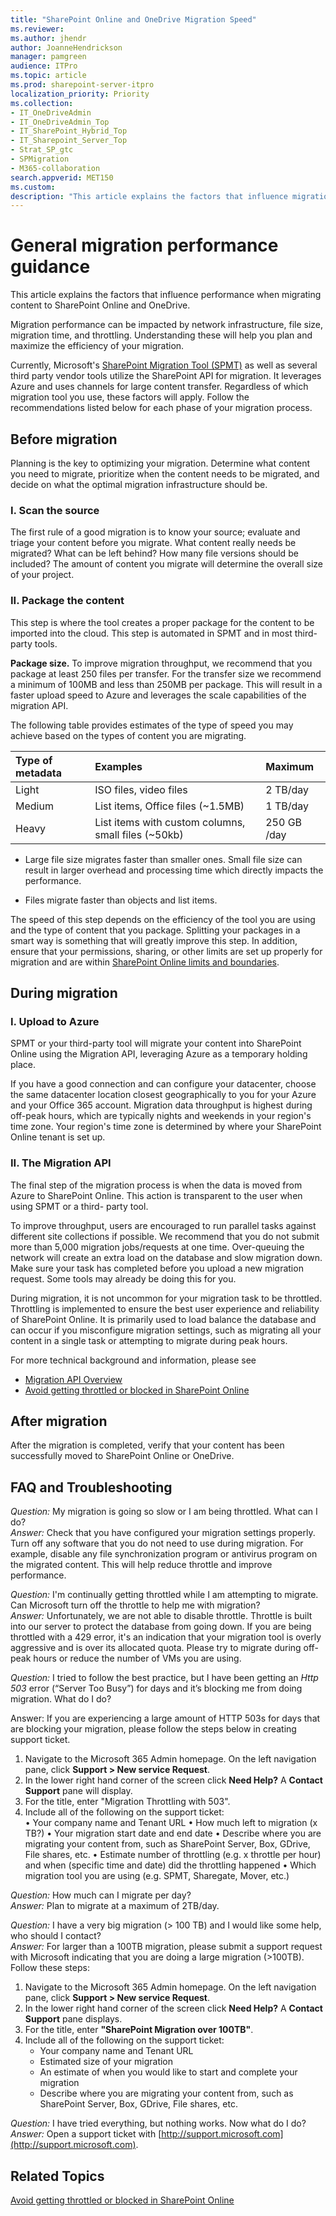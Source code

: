 ```yaml
---
title: "SharePoint Online and OneDrive Migration Speed"
ms.reviewer: 
ms.author: jhendr
author: JoanneHendrickson
manager: pamgreen
audience: ITPro
ms.topic: article
ms.prod: sharepoint-server-itpro
localization_priority: Priority
ms.collection:
- IT_OneDriveAdmin
- IT_OneDriveAdmin_Top
- IT_SharePoint_Hybrid_Top
- IT_Sharepoint_Server_Top
- Strat_SP_gtc
- SPMigration
- M365-collaboration
search.appverid: MET150
ms.custom: 
description: "This article explains the factors that influence migration speed at each phase while using the SharePoint Online Migration API."
---
```


# General migration performance guidance

This article explains the factors that influence performance when migrating content to SharePoint Online and OneDrive.

Migration performance can be impacted by network infrastructure, file size, migration time, and throttling. Understanding these will help you plan and maximize the efficiency of your migration.

Currently, Microsoft's [SharePoint Migration Tool (SPMT)](https://docs.microsoft.com/en-us/sharepointmigration/introducing-the-sharepoint-migration-tool) as well as several third party vendor tools utilize the SharePoint API for migration. It leverages Azure and uses channels for large content transfer.  Regardless of which migration tool you use, these factors will apply. Follow the recommendations listed below for each phase of your migration process.

## Before migration

Planning is the key to optimizing your migration.  Determine what content you need to migrate,  prioritize when the content needs to be migrated, and decide on what the optimal migration infrastructure should be.

### I. Scan the source

The first rule of a good migration is to know your source; evaluate and triage your content before you migrate. What content really needs be migrated? What can be left behind? How many file versions should be included? The amount of content you migrate will determine the overall size of your project. 

### II. Package the content
This step is where the tool creates a proper package for the content to be imported into the cloud. This step is automated in SPMT and in most third-party tools. 

**Package size.** To improve migration throughput, we recommend that you package at least 250 files per transfer. For the transfer size we recommend a minimum of 100MB and less than 250MB per package. This will result in a faster upload speed to Azure and leverages the scale capabilities of the migration API.

The following table provides estimates of the type of speed you may achieve based on the types of content you are migrating.  


|**Type of metadata**|**Examples**|**Maximum**|
|:-----|:-----|:-----|
|Light|ISO files, video files |2 TB/day|
|Medium |List items, Office files (~1.5MB)|1 TB/day|
|Heavy|List items with custom columns, small files (~50kb)|250 GB /day|


- Large file size migrates faster than smaller ones. Small file size can result in larger overhead and processing time which directly impacts the performance.

- Files migrate faster than objects and list items.

The speed of this step depends on the efficiency of the tool you are using and the type of content that you package. Splitting your packages in a smart way is something that will greatly improve this step. In addition, ensure that your permissions, sharing, or other limits are set up properly for migration and are within [SharePoint Online limits and boundaries](https://docs.microsoft.com/en-us/office365/servicedescriptions/sharepoint-online-service-description/sharepoint-online-limits).


## During migration


### I. Upload to Azure
SPMT or your third-party tool will migrate your content into SharePoint Online using the Migration API, leveraging Azure as a temporary holding place.

If you have a good connection and can configure your datacenter, choose the same datacenter location closest geographically to you for your Azure and your Office 365 account. 
Migration data throughput is highest during off-peak hours, which are typically nights and weekends in your region's time zone. Your region's time zone is determined by where your SharePoint Online tenant is set up.



### II. The Migration API

The final step of the migration process is when the data is moved from Azure to SharePoint Online. This action is transparent to the user when using SPMT or a third- party tool.

To improve throughput, users are encouraged to run parallel tasks against different site collections if possible. We recommend that you do not submit more than 5,000 migration jobs/requests at one time. Over-queuing the network will create an extra load on the database and slow migration down. Make sure your task has completed before you upload a new migration request. Some tools may already be doing this for you.

During migration, it is not uncommon for your migration task to be throttled. Throttling is implemented to ensure the best user experience and reliability of SharePoint Online. It is primarily used to load balance the database and can occur if you misconfigure migration settings, such as migrating all your content in a single task or attempting to migrate during peak hours. 


For more technical background and information, please see 
- [Migration API Overview](https://docs.microsoft.com/en-us/sharepoint/dev/apis/migration-api-overview) 
- [Avoid getting throttled or blocked in SharePoint Online](http://go.microsoft.com/fwlink/?LinkID=619858&amp;clcid=0x409)

## After migration
After the migration is completed, verify that your content has been successfully moved to SharePoint Online or OneDrive.

## FAQ and Troubleshooting


*Question:* My migration is going so slow or I am being throttled. What can I do?</br>
*Answer:*  Check that you have configured your migration settings properly. Turn off any software that you do not need to use during migration. For example, disable any file synchronization program or antivirus program on the migrated content. This will help reduce throttle and improve performance.

*Question:* I'm continually getting throttled while I am attempting to migrate. Can Microsoft turn off the throttle to help me with migration?</br>
*Answer:* Unfortunately, we are not able to disable throttle. Throttle is built into our server to protect the database from going down. If you are being throttled with a 429 error, it's an indication that your migration tool is overly aggressive and is over its allocated quota.  Please try to migrate during off-peak hours or reduce the number of VMs you are using.

*Question:* I tried to follow the best practice, but I have been getting an *Http 503* error (“Server Too Busy”) for days and it’s blocking me from doing migration. What do I do? 

Answer: If you are experiencing a large amount of HTTP 503s for days that are blocking your migration, please follow the steps below in creating support ticket. 
1.	Navigate to the Microsoft 365 Admin homepage. On the left navigation pane, click **Support > New service Request**. 
2.  In the lower right hand corner of the screen click **Need Help?** A **Contact Support** pane will display.
3.  For the title, enter "Migration Throttling with 503". 
4.	Include all of the following on the support ticket:  
•	Your company name and Tenant URL 
•	How much left to migration (x TB?) 
•	Your migration start date and end date 
•	Describe where you are migrating your content from, such as SharePoint Server, Box, GDrive, File shares, etc. 
•	Estimate number of throttling (e.g. x throttle per hour) and when (specific time and date) did the throttling happened 
•	Which migration tool you are using (e.g. SPMT, Sharegate, Mover, etc.)


*Question:* How much can I migrate per day?</br>
*Answer:* Plan to migrate at a maximum of 2TB/day.

*Question:* I have a very big migration (> 100 TB) and I would like some help, who should I contact?</br>
*Answer:* For larger than a 100TB migration, please submit a support request with Microsoft indicating that you are doing a large migration (>100TB).
Follow these steps:
1.	Navigate to the Microsoft 365 Admin homepage. On the left navigation pane, click **Support > New service Request**. 
2.  In the lower right hand corner of the screen click **Need Help?** A **Contact Support** pane displays.
3. For the title, enter **"SharePoint Migration over 100TB"**.
4. Include all of the following on the support ticket:
    - Your company name and Tenant URL
    - Estimated size of your migration
    - An estimate of when you would like to start and complete your migration
    - Describe where you are migrating your content from, such as SharePoint Server, Box, GDrive, File shares, etc.

*Question:* I have tried everything, but nothing works. Now what do I do?</br>
*Answer:* Open a support ticket with [http://support.microsoft.com](http://support.microsoft.com).





## Related Topics

[Avoid getting throttled or blocked in SharePoint Online](http://go.microsoft.com/fwlink/?LinkID=619858&amp;clcid=0x409)

